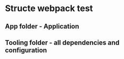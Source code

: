 # Structe webpack test

## App folder - Application

## Tooling folder - all dependencies and configuration
